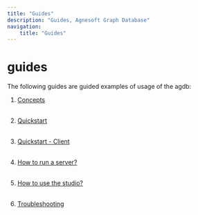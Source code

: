 ```yaml
---
title: "Guides"
description: "Guides, Agnesoft Graph Database"
navigation:
    title: "Guides"
---
```


# guides

The following guides are guided examples of usage of the agdb:

1. [Concepts](/docs/guides/concepts)
   <br/><br/>

2. [Quickstart](/docs/guides/quickstart)
   <br/><br/>

3. [Quickstart - Client](/docs/guides/quickstart_client)
   <br/><br/>

4. [How to run a server?](/docs/guides/how_to_run_server)
   <br/><br/>

5. [How to use the studio?](/docs/guides/how_to_use_studio)
   <br/><br/>

6. [Troubleshooting](docs/guides/troubleshooting)
   <br/><br/>
